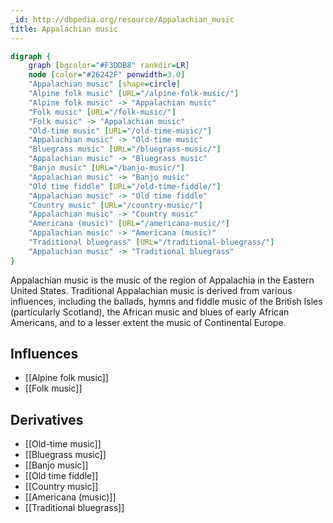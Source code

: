 ```yaml
---
_id: http://dbpedia.org/resource/Appalachian_music
title: Appalachian music
---
```


```dot
digraph {
	graph [bgcolor="#F3DDB8" rankdir=LR]
	node [color="#26242F" penwidth=3.0]
	"Appalachian music" [shape=circle]
	"Alpine folk music" [URL="/alpine-folk-music/"]
	"Alpine folk music" -> "Appalachian music"
	"Folk music" [URL="/folk-music/"]
	"Folk music" -> "Appalachian music"
	"Old-time music" [URL="/old-time-music/"]
	"Appalachian music" -> "Old-time music"
	"Bluegrass music" [URL="/bluegrass-music/"]
	"Appalachian music" -> "Bluegrass music"
	"Banjo music" [URL="/banjo-music/"]
	"Appalachian music" -> "Banjo music"
	"Old time fiddle" [URL="/old-time-fiddle/"]
	"Appalachian music" -> "Old time fiddle"
	"Country music" [URL="/country-music/"]
	"Appalachian music" -> "Country music"
	"Americana (music)" [URL="/americana-music/"]
	"Appalachian music" -> "Americana (music)"
	"Traditional bluegrass" [URL="/traditional-bluegrass/"]
	"Appalachian music" -> "Traditional bluegrass"
}
```

Appalachian music is the music of the region of Appalachia in the Eastern United States. Traditional Appalachian music is derived from various influences, including the ballads, hymns and fiddle music of the British Isles (particularly Scotland), the African music and blues of early African Americans, and to a lesser extent the music of Continental Europe.

## Influences

- [[Alpine folk music]]
- [[Folk music]]

## Derivatives

- [[Old-time music]]
- [[Bluegrass music]]
- [[Banjo music]]
- [[Old time fiddle]]
- [[Country music]]
- [[Americana (music)]]
- [[Traditional bluegrass]]
